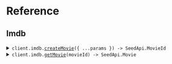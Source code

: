 # Reference

## Imdb

<details><summary><code>client.imdb.<a href="/src/api/resources/imdb/client/Client.ts">createMovie</a>({ ...params }) -> SeedApi.MovieId</code></summary>
<dl>
<dd>

#### 📝 Description

<dl>
<dd>

<dl>
<dd>

Add a movie to the database

</dd>
</dl>
</dd>
</dl>

#### 🔌 Usage

<dl>
<dd>

<dl>
<dd>

```typescript
await client.imdb.createMovie({
    id: "id",
    movieTitle: "movie_title",
    movieRating: 1.1,
});
```

</dd>
</dl>
</dd>
</dl>

#### ⚙️ Parameters

<dl>
<dd>

<dl>
<dd>

**request:** `SeedApi.CreateMovieRequest`

</dd>
</dl>

<dl>
<dd>

**requestOptions:** `Imdb.RequestOptions`

</dd>
</dl>
</dd>
</dl>

</dd>
</dl>
</details>

<details><summary><code>client.imdb.<a href="/src/api/resources/imdb/client/Client.ts">getMovie</a>(movieId) -> SeedApi.Movie</code></summary>
<dl>
<dd>

#### 🔌 Usage

<dl>
<dd>

<dl>
<dd>

```typescript
await client.imdb.getMovie("movie_id");
```

</dd>
</dl>
</dd>
</dl>

#### ⚙️ Parameters

<dl>
<dd>

<dl>
<dd>

**movieId:** `SeedApi.MovieId`

</dd>
</dl>

<dl>
<dd>

**requestOptions:** `Imdb.RequestOptions`

</dd>
</dl>
</dd>
</dl>

</dd>
</dl>
</details>
